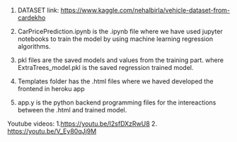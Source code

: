 1. DATASET link: https://www.kaggle.com/nehalbirla/vehicle-dataset-from-cardekho
 
2. CarPricePrediction.ipynb is the .ipynb file where we have used jupyter notebooks to train the model by using machine learning regression algorithms.
3. pkl files are the saved models and values from the training part. where ExtraTrees_model.pkl is the saved regression trained model.
4. Templates folder has the .html files where we haved developed the frontend in heroku app
5.  app.y is the python backend programming files for the intereactions  between the .html and trained model.
 
Youtube videos:
1.https://youtu.be/I2sfDXzRwU8
2. https://youtu.be/V_Ey80qJj9M

